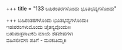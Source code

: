 +++
title = "133 ಬಹಿರಂತರಗಳೊಂದು ಭೂತಭವ್ಯಗಳೊಂದು"

+++
ಬಹಿರಂತರಗಳೊಂದು ಭೂತಭವ್ಯಗಳೊಂದು।  
ಇಹಪರಂಗಳುಮೊಂದು ಚೈತನ್ಯವೊಂದು॥  
ಬಹುಪಾತ್ರನಾಟಕದಿ ಮಾಯೆ ಶತವೇಷಗಳ।  
ವಹಿಸಲೀವಳು ಪತಿಗೆ - ಮಂಕುತಿಮ್ಮ॥  
